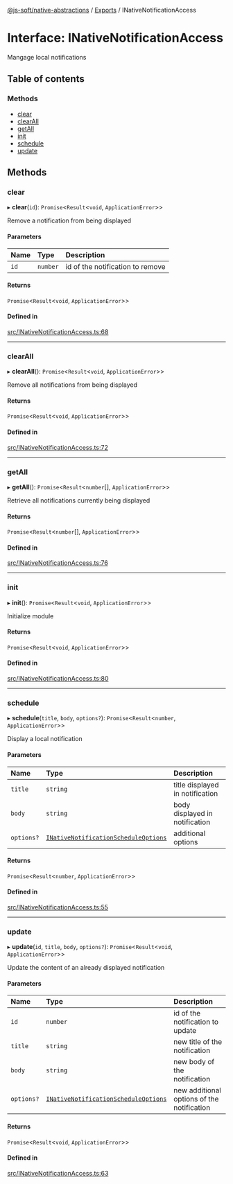 [@js-soft/native-abstractions](../README.md) / [Exports](../modules.md) / INativeNotificationAccess

# Interface: INativeNotificationAccess

Mangage local notifications

## Table of contents

### Methods

- [clear](INativeNotificationAccess.md#clear)
- [clearAll](INativeNotificationAccess.md#clearall)
- [getAll](INativeNotificationAccess.md#getall)
- [init](INativeNotificationAccess.md#init)
- [schedule](INativeNotificationAccess.md#schedule)
- [update](INativeNotificationAccess.md#update)

## Methods

### clear

▸ **clear**(`id`): `Promise`<`Result`<`void`, `ApplicationError`\>\>

Remove a notification from being displayed

#### Parameters

| Name | Type | Description |
| :------ | :------ | :------ |
| `id` | `number` | id of the notification to remove |

#### Returns

`Promise`<`Result`<`void`, `ApplicationError`\>\>

#### Defined in

[src/INativeNotificationAccess.ts:68](https://github.com/js-soft/ts-native-access/blob/0bbfc64/packages/abstractions/src/INativeNotificationAccess.ts#L68)

___

### clearAll

▸ **clearAll**(): `Promise`<`Result`<`void`, `ApplicationError`\>\>

Remove all notifications from being displayed

#### Returns

`Promise`<`Result`<`void`, `ApplicationError`\>\>

#### Defined in

[src/INativeNotificationAccess.ts:72](https://github.com/js-soft/ts-native-access/blob/0bbfc64/packages/abstractions/src/INativeNotificationAccess.ts#L72)

___

### getAll

▸ **getAll**(): `Promise`<`Result`<`number`[], `ApplicationError`\>\>

Retrieve all notifications currently being displayed

#### Returns

`Promise`<`Result`<`number`[], `ApplicationError`\>\>

#### Defined in

[src/INativeNotificationAccess.ts:76](https://github.com/js-soft/ts-native-access/blob/0bbfc64/packages/abstractions/src/INativeNotificationAccess.ts#L76)

___

### init

▸ **init**(): `Promise`<`Result`<`void`, `ApplicationError`\>\>

Initialize module

#### Returns

`Promise`<`Result`<`void`, `ApplicationError`\>\>

#### Defined in

[src/INativeNotificationAccess.ts:80](https://github.com/js-soft/ts-native-access/blob/0bbfc64/packages/abstractions/src/INativeNotificationAccess.ts#L80)

___

### schedule

▸ **schedule**(`title`, `body`, `options?`): `Promise`<`Result`<`number`, `ApplicationError`\>\>

Display a local notification

#### Parameters

| Name | Type | Description |
| :------ | :------ | :------ |
| `title` | `string` | title displayed in notification |
| `body` | `string` | body displayed in notification |
| `options?` | [`INativeNotificationScheduleOptions`](INativeNotificationScheduleOptions.md) | additional options |

#### Returns

`Promise`<`Result`<`number`, `ApplicationError`\>\>

#### Defined in

[src/INativeNotificationAccess.ts:55](https://github.com/js-soft/ts-native-access/blob/0bbfc64/packages/abstractions/src/INativeNotificationAccess.ts#L55)

___

### update

▸ **update**(`id`, `title`, `body`, `options?`): `Promise`<`Result`<`void`, `ApplicationError`\>\>

Update the content of an already displayed notification

#### Parameters

| Name | Type | Description |
| :------ | :------ | :------ |
| `id` | `number` | id of the notification to update |
| `title` | `string` | new title of the notification |
| `body` | `string` | new body of the notification |
| `options?` | [`INativeNotificationScheduleOptions`](INativeNotificationScheduleOptions.md) | new additional options of the notification |

#### Returns

`Promise`<`Result`<`void`, `ApplicationError`\>\>

#### Defined in

[src/INativeNotificationAccess.ts:63](https://github.com/js-soft/ts-native-access/blob/0bbfc64/packages/abstractions/src/INativeNotificationAccess.ts#L63)
